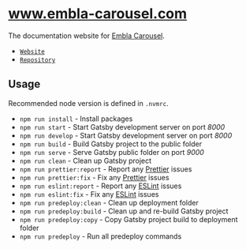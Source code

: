# www.embla-carousel.com

The documentation website for [Embla Carousel](https://www.embla-carousel.com).

- [`Website`](https://www.embla-carousel.com)
- [`Repository`](https://github.com/davidcetinkaya/embla-carousel)

## Usage

Recommended node version is defined in `.nvmrc`.

- `npm run install` - Install packages
- `npm run start` - Start Gatsby development server on port _8000_
- `npm run develop` - Start Gatsby development server on port _8000_
- `npm run build` - Build Gatsby project to the public folder
- `npm run serve` - Serve Gatsby public folder on port _9000_
- `npm run clean` - Clean up Gatsby project
- `npm run prettier:report` - Report any [Prettier](https://prettier.io/) issues
- `npm run prettier:fix` - Fix any [Prettier](https://prettier.io/) issues
- `npm run eslint:report` - Report any [ESLint](https://eslint.org/) issues
- `npm run eslint:fix` - Fix any [ESLint](https://eslint.org/) issues
- `npm run predeploy:clean` - Clean up deployment folder
- `npm run predeploy:build` - Clean up and re-build Gatsby project
- `npm run predeploy:copy` - Copy Gatsby project build to deployment folder
- `npm run predeploy` - Run all predeploy commands

